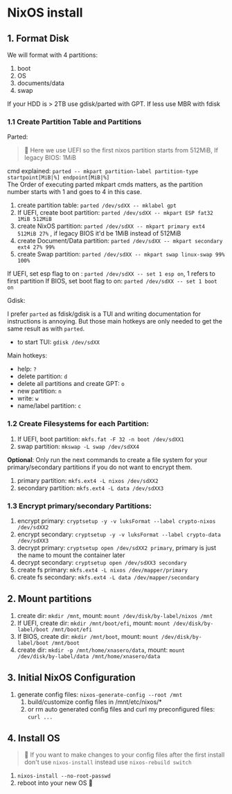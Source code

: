 # NixOS install

## 1. Format Disk

We will format with 4 partitions:

1. boot
2. OS
3. documents/data 
4. swap

If your HDD is > 2TB use gdisk/parted with GPT. If less use MBR with fdisk


### 1.1 Create Partition Table and Partitions

Parted:

> 🧐 Here we use UEFI so the first nixos partition starts from 512MiB, If legacy BIOS: 1MiB

cmd explained: `parted -- mkpart partition-label partition-type startpoint[MiB|%] endpoint[MiB|%]`  
The Order of executing parted mkpart cmds matters, as the partition number starts with 1 and goes to 4 in this case.

1. create partition table: `parted /dev/sdXX -- mklabel gpt`
1. If UEFI, create boot partition: `parted /dev/sdXX -- mkpart ESP fat32 1MiB 512MiB`
1. create NixOS partition: `parted /dev/sdXX -- mkpart primary ext4 512MiB 27%` , if legacy BIOS it'd be 1MiB instead of 512MiB
1. create Document/Data partition: `parted /dev/sdXX -- mkpart secondary ext4 27% 99%`
1. create Swap partition: `parted /dev/sdXX -- mkpart swap linux-swap 99% 100%`

If UEFI, set esp flag to on : `parted /dev/sdXX -- set 1 esp on`, 1 refers to first partition
If BIOS, set boot flag to on: `parted /dev/sdXX -- set 1 boot on`

Gdisk:

I prefer `parted` as fdisk/gdisk is a TUI and writing documentation for instructions is annoying. But those main hotkeys are only needed to get the same result as with `parted`.

* to start TUI: `gdisk /dev/sdXX`

Main hotkeys:

* help: `?`
* delete partition: `d`
* delete all partitions and create GPT: `o`
* new partition: `n`
* write: `w`
* name/label partition: `c`


### 1.2 Create Filesystems for each Partition:

1. If UEFI, boot partition: `mkfs.fat -F 32 -n boot /dev/sdXX1`
1. swap partition: `mkswap -L swap /dev/sdXX4`

**Optional**: Only run the next commands to create a file system for your primary/secondary partitions if you do not want to encrypt them.

1. primary partition: `mkfs.ext4 -L nixos /dev/sdXX2`
1. secondary partition: `mkfs.ext4 -L data /dev/sdXX3`

### 1.3 Encrypt primary/secondary Partitions:

1. encrypt primary: `cryptsetup -y -v luksFormat --label crypto-nixos /dev/sdXX2`
1. encrypt secondary: `cryptsetup -y -v luksFormat --label crypto-data /dev/sdXX3`
1. decrypt primary: `cryptsetup open /dev/sdXX2 primary`, primary is just the name to mount the container later
1. decrypt secondary: `cryptsetup open /dev/sdXX3 secondary`
1. create fs primary: `mkfs.ext4 -L nixos /dev/mapper/primary`
1. create fs secondary: `mkfs.ext4 -L data /dev/mapper/secondary`

## 2. Mount partitions

1. create dir: `mkdir /mnt`, mount: `mount /dev/disk/by-label/nixos /mnt`
1. If UEFI, create dir: `mkdir /mnt/boot/efi`, mount: `mount /dev/disk/by-label/boot /mnt/boot/efi`
1. If BIOS, create dir: `mkdir /mnt/boot`, mount: `mount /dev/disk/by-label/boot /mnt/boot`
1. create dir: `mkdir -p /mnt/home/xnasero/data`, mount: `mount /dev/disk/by-label/data /mnt/home/xnasero/data`

## 3. Initial NixOS Configuration

1. generate config files: `nixos-generate-config --root /mnt`
    1. build/customize config files in /mnt/etc/nixos/*
    1. or rm auto generated config files and curl my preconfigured files: `curl ...`

## 4. Install OS

> 🧐 If you want to make changes to your config files after the first install don't use `nixos-install` instead use `nixos-rebuild switch`

1. `nixos-install --no-root-passwd`
2. reboot into your new OS 🎉
